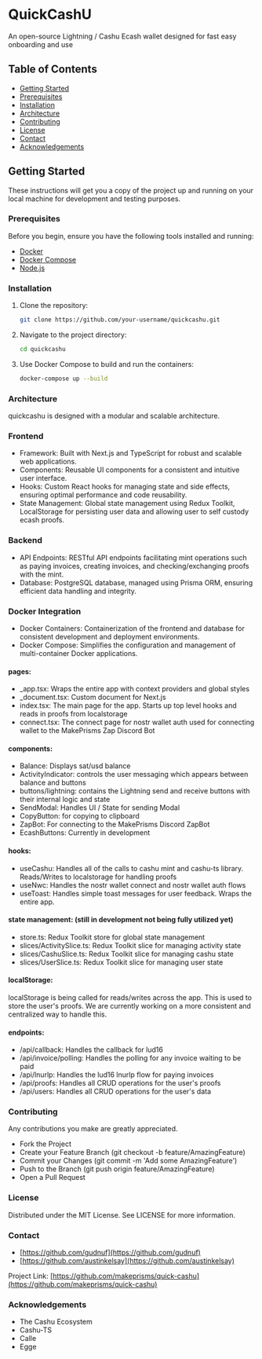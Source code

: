 # QuickCashU

An open-source Lightning / Cashu Ecash wallet designed for fast easy onboarding and use

## Table of Contents

- [Getting Started](#getting-started)
- [Prerequisites](#prerequisites)
- [Installation](#installation)
- [Architecture](#architecture)
- [Contributing](#contributing)
- [License](#license)
- [Contact](#contact)
- [Acknowledgements](#acknowledgements)

## Getting Started

These instructions will get you a copy of the project up and running on your local machine for development and testing purposes.

### Prerequisites

Before you begin, ensure you have the following tools installed and running:

- [Docker](https://www.docker.com/)
- [Docker Compose](https://docs.docker.com/compose/)
- [Node.js](https://nodejs.org/en/)

### Installation

1. Clone the repository:
   ```bash
   git clone https://github.com/your-username/quickcashu.git
   
2. Navigate to the project directory:

    ```bash
    cd quickcashu

3. Use Docker Compose to build and run the containers:

    ```bash
    docker-compose up --build

### Architecture

quickcashu is designed with a modular and scalable architecture.

### Frontend
- Framework: Built with Next.js and TypeScript for robust and scalable web applications.
- Components: Reusable UI components for a consistent and intuitive user interface.
- Hooks: Custom React hooks for managing state and side effects, ensuring optimal performance and code reusability.
- State Management: Global state management using Redux Toolkit, LocalStorage for persisting user data and allowing user to self custody ecash proofs.

### Backend
- API Endpoints: RESTful API endpoints facilitating mint operations such as paying invoices, creating invoices, and checking/exchanging proofs with the mint.
- Database: PostgreSQL database, managed using Prisma ORM, ensuring efficient data handling and integrity.

### Docker Integration
- Docker Containers: Containerization of the frontend and database for consistent development and deployment environments.
- Docker Compose: Simplifies the configuration and management of multi-container Docker applications.


#### pages:
- _app.tsx: Wraps the entire app with context providers and global styles
- _document.tsx: Custom document for Next.js
- index.tsx: The main page for the app. Starts up top level hooks and reads in proofs from localstorage
- connect.tsx: The connect page for nostr wallet auth used for connecting wallet to the MakePrisms Zap Discord Bot

#### components:
- Balance: Displays sat/usd balance
- ActivityIndicator: controls the user messaging which appears between balance and buttons
- buttons/lightning: contains the Lightning send and receive buttons with their internal logic and state
- SendModal: Handles UI / State for sending Modal
- CopyButton: for copying to clipboard
- ZapBot: For connecting to the MakePrisms Discord ZapBot
- EcashButtons: Currently in development 

#### hooks:
- useCashu: Handles all of the calls to cashu mint and cashu-ts library. Reads/Writes to localstorage for handling proofs
- useNwc: Handles the nostr wallet connect and nostr wallet auth flows
- useToast: Handles simple toast messages for user feedback. Wraps the entire app.

#### state management: (still in development not being fully utilized yet)
- store.ts: Redux Toolkit store for global state management
- slices/ActivitySlice.ts: Redux Toolkit slice for managing activity state
- slices/CashuSlice.ts: Redux Toolkit slice for managing cashu state
- slices/UserSlice.ts: Redux Toolkit slice for managing user state

#### localStorage:
localStorage is being called for reads/writes across the app. This is used to store the user's proofs.
We are currently working on a more consistent and centralized way to handle this.

#### endpoints:
- /api/callback: Handles the callback for lud16
- /api/invoice/polling: Handles the polling for any invoice waiting to be paid
- /api/lnurlp: Handles the lud16 lnurlp flow for paying invoices
- /api/proofs: Handles all CRUD operations for the user's proofs
- /api/users: Handles all CRUD operations for the user's data

### Contributing

Any contributions you make are greatly appreciated.
- Fork the Project
- Create your Feature Branch (git checkout -b feature/AmazingFeature)
- Commit your Changes (git commit -m 'Add some AmazingFeature')
- Push to the Branch (git push origin feature/AmazingFeature)
- Open a Pull Request

### License

Distributed under the MIT License. See LICENSE for more information.

### Contact

- [https://github.com/gudnuf](https://github.com/gudnuf)
- [https://github.com/austinkelsay](https://github.com/austinkelsay)

Project Link: [https://github.com/makeprisms/quick-cashu](https://github.com/makeprisms/quick-cashu)

### Acknowledgements
- The Cashu Ecosystem
- Cashu-TS
- Calle
- Egge
